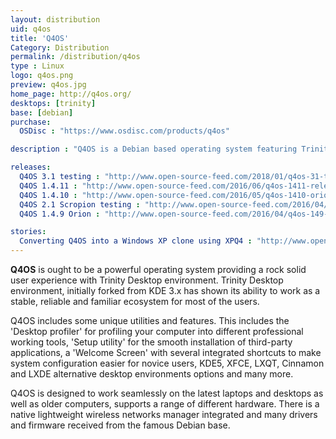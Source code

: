 ```yaml
---
layout: distribution
uid: q4os
title: 'Q4OS'
Category: Distribution
permalink: /distribution/q4os
type : Linux
logo: q4os.png
preview: q4os.jpg
home_page: http://q4os.org/
desktops: [trinity]
base: [debian]
purchase:
  OSDisc : "https://www.osdisc.com/products/q4os"

description : "Q4OS is a Debian based operating system featuring Trinity Desktop environment with purpose of providing a stable, reliable & familiar user experience."

releases:
  Q4OS 3.1 testing : "http://www.open-source-feed.com/2018/01/q4os-31-testing-image-released-based-on.html"
  Q4OS 1.4.11 : "http://www.open-source-feed.com/2016/06/q4os-1411-released-with-improved-nvidia.html"
  Q4OS 1.4.10 : "http://www.open-source-feed.com/2016/05/q4os-1410-orion-released-with-improved.html"
  Q4OS 2.1 Scropion testing : "http://www.open-source-feed.com/2016/04/q4os-21-scorpion-testing-image-is.html"
  Q4OS 1.4.9 Orion : "http://www.open-source-feed.com/2016/04/q4os-149-orion-released.html"

stories:
  Converting Q4OS into a Windows XP clone using XPQ4 : "http://www.open-source-feed.com/2016/04/converting-q4os-into-windows-xp-clone.html"
---
```


**Q4OS** is ought to be a powerful operating system providing a rock solid user experience with Trinity Desktop environment. Trinity Desktop environment, initially forked from KDE 3.x has shown its ability to work as a stable, reliable and familiar ecosystem for most of the users.

 Q4OS includes some unique utilities and features. This includes the 'Desktop profiler' for profiling your computer into different professional working tools, 'Setup utility' for the smooth installation of third-party applications, a 'Welcome Screen' with several integrated shortcuts to make system configuration easier for novice users, KDE5, XFCE, LXQT, Cinnamon and LXDE alternative desktop environments options and many more.

Q4OS is designed to work seamlessly on the latest laptops and desktops as well as older computers, supports a range of different hardware. There is a native lightweight wireless networks manager integrated and many drivers and firmware received from the famous Debian base.